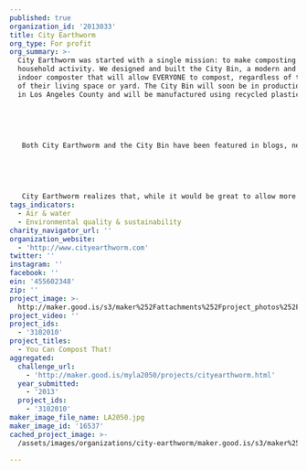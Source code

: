 ```yaml
---
published: true
organization_id: '2013033'
title: City Earthworm
org_type: For profit
org_summary: >-
  City Earthworm was started with a single mission: to make composting a
  household activity. We designed and built the City Bin, a modern and compact
  indoor composter that will allow EVERYONE to compost, regardless of the size
  of their living space or yard. The City Bin will soon be in production locally
  in Los Angeles County and will be manufactured using recycled plastic. 
   
   
   
   
   
   Both City Earthworm and the City Bin have been featured in blogs, newspapers, as well as in television news programs. 
   
   
   
   
   
   City Earthworm realizes that, while it would be great to allow more people to compost at home, there will also be some people who do not want to or are unable to do so. The easiest way to truly popularize composting is to make it easy for people. Therefore, we started offering a food service pick-up program to apartment dwellers in Santa Monica. We now hope to expand our service to the entire Los Angeles County.
tags_indicators:
  - Air & water
  - Environmental quality & sustainability
charity_navigator_url: ''
organization_website:
  - 'http://www.cityearthworm.com'
twitter: ''
instagram: ''
facebook: ''
ein: '455602348'
zip: ''
project_image: >-
  http://maker.good.is/s3/maker%252Fattachments%252Fproject_photos%252Fimages%252F16537%252Fdisplay%252FLA2050.jpg=c570x385
project_video: ''
project_ids:
  - '3102010'
project_titles:
  - You Can Compost That!
aggregated:
  challenge_url:
    - 'http://maker.good.is/myla2050/projects/cityearthworm.html'
  year_submitted:
    - '2013'
  project_ids:
    - '3102010'
maker_image_file_name: LA2050.jpg
maker_image_id: '16537'
cached_project_image: >-
  /assets/images/organizations/city-earthworm/maker.good.is/s3/maker%252Fattachments%252Fproject_photos%252Fimages%252F16537%252Fdisplay%252FLA2050.jpg=c570x385.jpg

---
```

